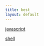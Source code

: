 ```yaml
---
title: best
layout: default
---
```

[javascript](best_javascript_resources.html)

[shell](best_shell_resources.html)
